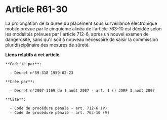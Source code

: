 # Article R61-30

La prolongation de la durée du placement sous surveillance électronique mobile prévue par le cinquième alinéa de l'article
763-10 est décidée selon les modalités prévues par l'article 712-6, après un nouvel examen de dangerosité, sans qu'il soit à
nouveau nécessaire de saisir la commission pluridisciplinaire des mesures de sûreté.

**Liens relatifs à cet article**

	**Codifié par**:

	  - Décret n°59-318 1959-02-23

	**Créé par**:

	  - Décret n°2007-1169 du 1 août 2007 - art. 1 () JORF 3 août 2007

	**Cite**:

	  - Code de procédure pénale - art. 712-6 (V)
	  - Code de procédure pénale - art. 763-10 (V)
